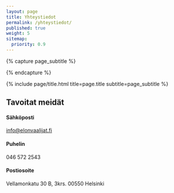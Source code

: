 ```yaml
---
layout: page
title: Yhteystiedot
permalink: /yhteystiedot/
published: true
weight: 5
sitemap: 
  priority: 0.9
---
```


<div class="page" markdown="1">

{% capture page_subtitle %}

{% endcapture %}

{% include page/title.html title=page.title subtitle=page_subtitle %}

## Tavoitat meidät

#### Sähköposti
<info@elonvaalijat.fi>

#### Puhelin
046 572 2543  

#### Postiosoite
Vellamonkatu 30 B, 3krs.
00550 Helsinki


</div>
